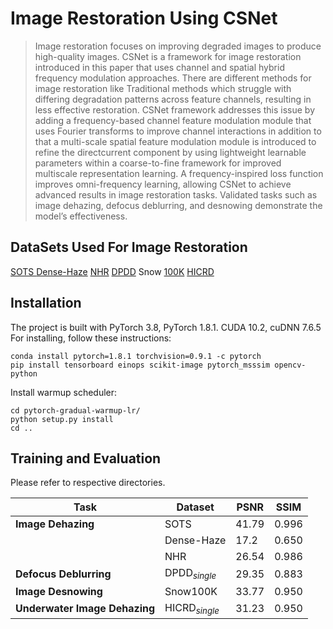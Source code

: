 # Image Restoration Using CSNet



>Image restoration focuses on improving degraded images to produce high-quality images. CSNet is a framework for image restoration introduced in this paper that uses channel and spatial hybrid frequency modulation approaches. There are different methods for image restoration like Traditional methods which struggle with differing degradation patterns across feature channels, resulting in less effective restoration. CSNet framework addresses this issue by adding a frequency-based channel feature modulation module that uses Fourier transforms to improve channel interactions in addition to that a multi-scale spatial feature modulation module is introduced to refine the directcurrent component by using lightweight learnable parameters within a coarse-to-fine framework for improved multiscale representation learning. A frequency-inspired loss function improves omni-frequency learning, allowing CSNet to achieve advanced results in image restoration tasks. Validated tasks such as image
dehazing, defocus deblurring, and desnowing demonstrate the model’s effectiveness.


## DataSets Used For Image Restoration
[ SOTS ](https://www.kaggle.com/datasets/balraj98/synthetic-objective-testing-set-sots-reside/data)
[ Dense-Haze](https://www.kaggle.com/datasets/rajat95gupta/hazing-images-dataset-cvpr-2019)
[NHR](https://wuminye.github.io/NHR/datasets.html#downloads)
[DPDD](https://github.com/Abdullah-Abuolaim/defocus-deblurring-dual-pixel/blob/master/README.md)
Snow [100K](https://github.com/c-yn/CSNet/tree/main/Desnowing)
[HICRD](https://data.csiro.au/collection/csiro:49488)

## Installation
The project is built with PyTorch 3.8, PyTorch 1.8.1. CUDA 10.2, cuDNN 7.6.5 
For installing, follow these instructions:
~~~
conda install pytorch=1.8.1 torchvision=0.9.1 -c pytorch
pip install tensorboard einops scikit-image pytorch_msssim opencv-python
~~~
Install warmup scheduler:
~~~
cd pytorch-gradual-warmup-lr/
python setup.py install
cd ..
~~~
## Training and Evaluation
Please refer to respective directories.

|Task|Dataset|PSNR|SSIM|
|----|------|-----|----|
|**Image Dehazing**|SOTS|41.79|0.996|
||Dense-Haze|17.2|0.650|
||NHR|26.54|0.986|
|**Defocus Deblurring**|DPDD<sub>*single*</sub>|29.35|0.883|
|**Image Desnowing**|Snow100K|33.77|0.950|
|**Underwater Image Dehazing**|HICRD<sub>*single*</sub>|31.23|0.950|



